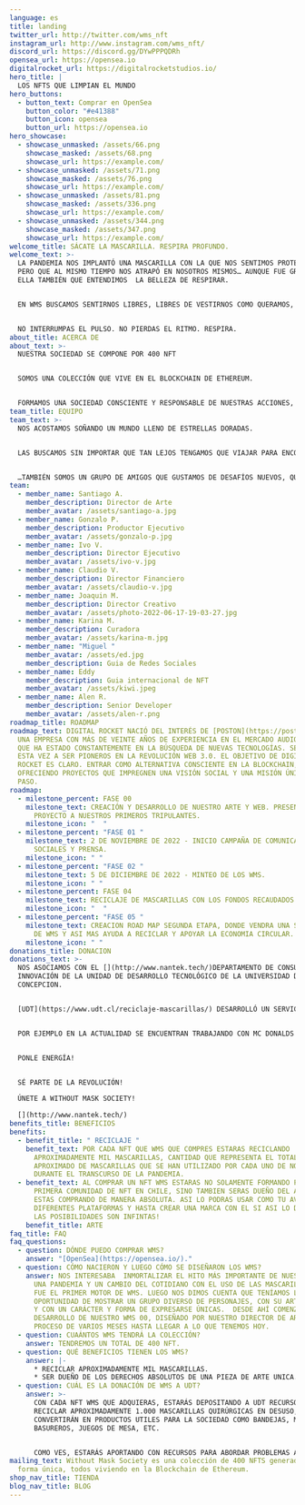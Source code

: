```yaml
---
language: es
title: landing
twitter_url: http://twitter.com/wms_nft
instagram_url: http://www.instagram.com/wms_nft/
discord_url: https://discord.gg/DYwPPPQDRh
opensea_url: https://opensea.io
digitalrocket_url: https://digitalrocketstudios.io/
hero_title: |
  LOS NFTS QUE LIMPIAN EL MUNDO   
hero_buttons:
  - button_text: Comprar en OpenSea
    button_color: "#e41388"
    button_icon: opensea
    button_url: https://opensea.io
hero_showcase:
  - showcase_unmasked: /assets/66.png
    showcase_masked: /assets/68.png
    showcase_url: https://example.com/
  - showcase_unmasked: /assets/71.png
    showcase_masked: /assets/76.png
    showcase_url: https://example.com/
  - showcase_unmasked: /assets/81.png
    showcase_masked: /assets/336.png
    showcase_url: https://example.com/
  - showcase_unmasked: /assets/344.png
    showcase_masked: /assets/347.png
    showcase_url: https://example.com/
welcome_title: SÁCATE LA MASCARILLA. RESPIRA PROFUNDO.
welcome_text: >-
  LA PANDEMIA NOS IMPLANTÓ UNA MASCARILLA CON LA QUE NOS SENTIMOS PROTEGIDOS,
  PERO QUE AL MISMO TIEMPO NOS ATRAPÓ EN NOSOTROS MISMOS… AUNQUE FUE GRACIAS A
  ELLA TAMBIÉN QUE ENTENDIMOS  LA BELLEZA DE RESPIRAR.


  EN WMS BUSCAMOS SENTIRNOS LIBRES, LIBRES DE VESTIRNOS COMO QUERAMOS, LIBRES DE MOVERNOS COMO QUERAMOS, LIBRES DE RESPIRAR COMO QUERAMOS, Y DE BUSCAR INCANSABLEMENTE SER Y SENTIRNOS IGUALMENTE HUMANOS.


  NO INTERRUMPAS EL PULSO. NO PIERDAS EL RITMO. RESPIRA.
about_title: ACERCA DE
about_text: >-
  NUESTRA SOCIEDAD SE COMPONE POR 400 NFT


  SOMOS UNA COLECCIÓN QUE VIVE EN EL BLOCKCHAIN DE ETHEREUM.


  FORMAMOS UNA SOCIEDAD CONSCIENTE Y RESPONSABLE DE NUESTRAS ACCIONES, POR ESO, AL ADQUIRIR UN NFT WMS ESTAREMOS AYUDANDO A RECICLAR MASCARILLAS EN DESUSO.
team_title: EQUIPO
team_text: >-
  NOS ACOSTAMOS SOÑANDO UN MUNDO LLENO DE ESTRELLAS DORADAS. 


  LAS BUSCAMOS SIN IMPORTAR QUE TAN LEJOS TENGAMOS QUE VIAJAR PARA ENCONTRARLAS.


  …TAMBIÉN SOMOS UN GRUPO DE AMIGOS QUE GUSTAMOS DE DESAFÍOS NUEVOS, QUE BUSCAMOS HORIZONTES NUEVOS, QUE NOS HAGAN VIBRAR DE NOCHE Y SOÑAR DE DÍA…
team:
  - member_name: Santiago A.
    member_description: Director de Arte
    member_avatar: /assets/santiago-a.jpg
  - member_name: Gonzalo P.
    member_description: Productor Ejecutivo
    member_avatar: /assets/gonzalo-p.jpg
  - member_name: Ivo V.
    member_description: Director Ejecutivo
    member_avatar: /assets/ivo-v.jpg
  - member_name: Claudio V.
    member_description: Director Financiero
    member_avatar: /assets/claudio-v.jpg
  - member_name: Joaquin M.
    member_description: Director Creativo
    member_avatar: /assets/photo-2022-06-17-19-03-27.jpg
  - member_name: Karina M.
    member_description: Curadora
    member_avatar: /assets/karina-m.jpg
  - member_name: "Miguel "
    member_avatar: /assets/ed.jpg
    member_description: Guia de Redes Sociales
  - member_name: Eddy
    member_description: Guia internacional de NFT
    member_avatar: /assets/kiwi.jpeg
  - member_name: Alen R.
    member_description: Senior Developer
    member_avatar: /assets/alen-r.png
roadmap_title: ROADMAP
roadmap_text: DIGITAL ROCKET NACIÓ DEL INTERÉS DE [POSTON](https://poston.cl/),
  UNA EMPRESA CON MÁS DE VEINTE AÑOS DE EXPERIENCIA EN EL MERCADO AUDIOVISUAL,
  QUE HA ESTADO CONSTANTEMENTE EN LA BÚSQUEDA DE NUEVAS TECNOLOGÍAS. SE RETARON
  ESTA VEZ A SER PIONEROS EN LA REVOLUCIÓN WEB 3.0. EL OBJETIVO DE DIGITAL
  ROCKET ES CLARO. ENTRAR COMO ALTERNATIVA CONSCIENTE EN LA BLOCKCHAIN,
  OFRECIENDO PROYECTOS QUE IMPREGNEN UNA VISIÓN SOCIAL Y UNA MISIÓN ÚNICA A CADA
  PASO.
roadmap:
  - milestone_percent: FASE 00
    milestone_text: CREACIÓN Y DESARROLLO DE NUESTRO ARTE Y WEB. PRESENTACIÓN DEL
      PROYECTO A NUESTROS PRIMEROS TRIPULANTES.
    milestone_icon: "  "
  - milestone_percent: "FASE 01 "
    milestone_text: 2 DE NOVIEMBRE DE 2022 - INICIO CAMPAÑA DE COMUNICACIONES, REDES
      SOCIALES Y PRENSA.
    milestone_icon: " "
  - milestone_percent: "FASE 02 "
    milestone_text: 5 DE DICIEMBRE DE 2022 - MINTEO DE LOS WMS.
    milestone_icon: " "
  - milestone_percent: FASE 04
    milestone_text: RECICLAJE DE MASCARILLAS CON LOS FONDOS RECAUDADOS.
    milestone_icon: "  "
  - milestone_percent: "FASE 05 "
    milestone_text: CREACION ROAD MAP SEGUNDA ETAPA, DONDE VENDRA UNA SEGUNDA CAMADA
      DE WMS Y ASI MAS AYUDA A RECICLAR Y APOYAR LA ECONOMIA CIRCULAR.
    milestone_icon: " "
donations_title: DONACION
donations_text: >-
  NOS ASOCIAMOS CON EL [](http://www.nantek.tech/)DEPARTAMENTO DE CONSULTORÍA E
  INNOVACIÓN DE LA UNIDAD DE DESARROLLO TECNOLÓGICO DE LA UNIVERSIDAD DE
  CONCEPCION. 


  [UDT](https://www.udt.cl/reciclaje-mascarillas/) DESARROLLÓ UN SERVICIO BASADO EN UN MODELO DE ECONOMÍA CIRCULAR, DONDE EL CLIENTE ENTREGA UN MATERIAL (MASCARILLAS) Y RECIBE UN PRODUCTO ELABORADO A PARTIR DE ELLAS, VISUALIZANDO ASÍ EL EFECTO BENÉFICO DE SU ACCIÓN EN EL MEDIO AMBIENTE, CON SUS TRABAJADORES Y COMUDIDAD EN GENERAL.


  POR EJEMPLO EN LA ACTUALIDAD SE ENCUENTRAN TRABAJANDO CON MC DONALDS QUIENES LES ENTREGAN LAS MASCARILLAS QUE RECOLECTAN EN SUS LOCALES Y LUEGO ELLOS RECIBEN BANDEJAS ELABORADAS CON ESAS MASCARILLAS RECICLADAS. 


  PONLE ENERGÍA!


  SÉ PARTE DE LA REVOLUCIÓN!

  ÚNETE A WITHOUT MASK SOCIETY!

  [](http://www.nantek.tech/)
benefits_title: BENEFICIOS
benefits:
  - benefit_title: " RECICLAJE "
    benefit_text: POR CADA NFT QUE WMS QUE COMPRES ESTARAS RECICLANDO
      APROXIMADAMENTE MIL MASCARILLAS, CANTIDAD QUE REPRESENTA EL TOTAL
      APROXIMADO DE MASCARILLAS QUE SE HAN UTILIZADO POR CADA UNO DE NOSOTROS
      DURANTE EL TRANSCURSO DE LA PANDEMIA.
  - benefit_text: AL COMPRAR UN NFT WMS ESTARAS NO SOLAMENTE FORMANDO PARTE DE LA
      PRIMERA COMUNIDAD DE NFT EN CHILE, SINO TAMBIEN SERAS DUEÑO DEL ARTE QUE
      ESTAS COMPRANDO DE MANERA ABSOLUTA. ASI LO PODRAS USAR COMO TU AVATAR EN
      DIFERENTES PLATAFORMAS Y HASTA CREAR UNA MARCA CON EL SI ASI LO DESEAS.
      LAS POSIBILIDADES SON INFINTAS!
    benefit_title: ARTE
faq_title: FAQ
faq_questions:
  - question: DÓNDE PUEDO COMPRAR WMS?
    answer: "[OpenSea](https://opensea.io/)."
  - question: CÓMO NACIERON Y LUEGO CÓMO SE DISEÑARON LOS WMS?
    answer: NOS INTERESABA  INMORTALIZAR EL HITO MÁS IMPORTANTE DE NUESTROS TIEMPOS.
      UNA PANDEMIA Y UN CAMBIO DEL COTIDIANO CON EL USO DE LAS MASCARILLAS, ESE
      FUE EL PRIMER MOTOR DE WMS. LUEGO NOS DIMOS CUENTA QUE TENÍAMOS LA
      OPORTUNIDAD DE MOSTRAR UN GRUPO DIVERSO DE PERSONAJES, CON SU ARTE PROPIO
      Y CON UN CARÁCTER Y FORMA DE EXPRESARSE ÚNICAS.  DESDE AHÍ COMENZÓ EL
      DESARROLLO DE NUESTRO WMS 00, DISEÑADO POR NUESTRO DIRECTOR DE ARTE, EN UN
      PROCESO DE VARIOS MESES HASTA LLEGAR A LO QUE TENEMOS HOY.
  - question: CUAÁNTOS WMS TENDRÁ LA COLECCIÓN?
    answer: TENDREMOS UN TOTAL DE 400 NFT.
  - question: QUÉ BENEFICIOS TIENEN LOS WMS?
    answer: |-
      * RECICLAR APROXIMADAMENTE MIL MASCARILLAS. 
      * SER DUEÑO DE LOS DERECHOS ABSOLUTOS DE UNA PIEZA DE ARTE UNICA.
  - question: CUÁL ES LA DONACIÓN DE WMS A UDT?
    answer: >-
      CON CADA NFT WMS QUE ADQUIERAS, ESTARÁS DEPOSITANDO A UDT RECURSOS PARA
      RECICLAR APROXIMADAMENTE 1.000 MASCARILLAS QUIRÚRGICAS EN DESUSO, QUE SE
      CONVERTIRÁN EN PRODUCTOS UTILES PARA LA SOCIEDAD COMO BANDEJAS, MACETEROS,
      BASUREROS, JUEGOS DE MESA, ETC. 


      COMO VES, ESTARÁS APORTANDO CON RECURSOS PARA ABORDAR PROBLEMAS ACTUALES Y FUTUROS EN RELACIÓN A LA CRISIS MEDIOAMBIENTAL.
mailing_text: Without Mask Society es una colección de 400 NFTS generados de
  forma única, todos viviendo en la Blockchain de Ethereum.
shop_nav_title: TIENDA
blog_nav_title: BLOG
---
```

